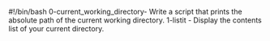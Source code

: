 #!/bin/bash
0-current_working_directory- Write a script that prints the absolute path of the current working directory.
1-listit - Display the contents list of your current directory.
